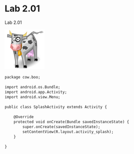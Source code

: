 Lab 2.01
====

Lab 2.01

![Splash Icon](img/splash_icon.png)

    package cow.boo;
     
    import android.os.Bundle;
    import android.app.Activity;
    import android.view.Menu;
     
    public class SplashActivity extends Activity {
     
        @Override
        protected void onCreate(Bundle savedInstanceState) {
            super.onCreate(savedInstanceState);
            setContentView(R.layout.activity_splash);
        }
     
    }

